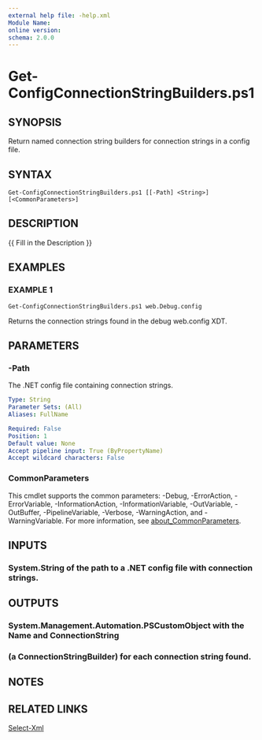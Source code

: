```yaml
---
external help file: -help.xml
Module Name:
online version:
schema: 2.0.0
---
```


# Get-ConfigConnectionStringBuilders.ps1

## SYNOPSIS
Return named connection string builders for connection strings in a config file.

## SYNTAX

```
Get-ConfigConnectionStringBuilders.ps1 [[-Path] <String>] [<CommonParameters>]
```

## DESCRIPTION
{{ Fill in the Description }}

## EXAMPLES

### EXAMPLE 1
```
Get-ConfigConnectionStringBuilders.ps1 web.Debug.config
```

Returns the connection strings found in the debug web.config XDT.

## PARAMETERS

### -Path
The .NET config file containing connection strings.

```yaml
Type: String
Parameter Sets: (All)
Aliases: FullName

Required: False
Position: 1
Default value: None
Accept pipeline input: True (ByPropertyName)
Accept wildcard characters: False
```

### CommonParameters
This cmdlet supports the common parameters: -Debug, -ErrorAction, -ErrorVariable, -InformationAction, -InformationVariable, -OutVariable, -OutBuffer, -PipelineVariable, -Verbose, -WarningAction, and -WarningVariable. For more information, see [about_CommonParameters](http://go.microsoft.com/fwlink/?LinkID=113216).

## INPUTS

### System.String of the path to a .NET config file with connection strings.
## OUTPUTS

### System.Management.Automation.PSCustomObject with the Name and ConnectionString
### (a ConnectionStringBuilder) for each connection string found.
## NOTES

## RELATED LINKS

[Select-Xml]()


